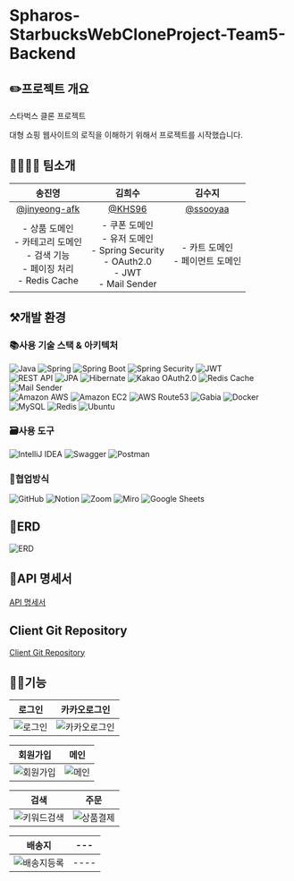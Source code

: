# Spharos-StarbucksWebCloneProject-Team5-Backend
## ✏️프로젝트 개요
스타벅스 클론 프로젝트

대형 쇼핑 웹사이트의 로직을 이해하기 위해서 프로젝트를 시작했습니다.

## 👨‍👨‍👧‍👦 팀소개
|송진영|김희수|김수지|
|:------:|:------:|:------:|
|[@jinyeong-afk](https://github.com/jinyeong-afk)|[@KHS96](https://github.com/KHS96)|[@ssooyaa](https://github.com/ssooyaa)|
|- 상품 도메인</br>- 카테고리 도메인</br>- 검색 기능</br>- 페이징 처리</br>- Redis Cache|- 쿠폰 도메인</br>- 유저 도메인</br>- Spring Security</br>- OAuth2.0</br>- JWT</br>- Mail Sender</br>|- 카트 도메인</br>- 페이먼트 도메인</br>|

## ⚒개발 환경
### 📚사용 기술 스택 & 아키텍처
![Java](https://img.shields.io/badge/Java%2011-007ACC?style=for-the-badge&logo=Java&logoColor=white)
![Spring](https://img.shields.io/badge/Spring-6DB33F?style=for-the-badge&logo=Spring&logoColor=white)
![Spring Boot](https://img.shields.io/badge/Spring%20Boot-6DB33F?style=for-the-badge&logo=Spring%20Boot&logoColor=white)
![Spring Security](https://img.shields.io/badge/Spring%20Security-6DB33F?style=for-the-badge&logo=Spring%20Security&logoColor=white)
![JWT](https://img.shields.io/badge/JWT-4285F4?style=for-the-badge&logo=JWT&logoColor=white)</br>
![REST API](https://img.shields.io/badge/REST%20API-009688?style=for-the-badge&logo=RESTAPI&logoColor=white)
![JPA](https://img.shields.io/badge/JPA-09A3D5?style=for-the-badge&logo=JPA&logoColor=white)
![Hibernate](https://img.shields.io/badge/Hibernate-59666C?style=for-the-badge&logo=Hibernate&logoColor=white)
![Kakao OAuth2.0](https://img.shields.io/badge/Kakao-FFCD00?style=for-the-badge&logo=Kakao&logoColor=white)
![Redis Cache](https://img.shields.io/badge/Redis%20Cache-DC382D?style=for-the-badge&logo=Redis&logoColor=white)
![Mail Sender](https://img.shields.io/badge/Mail%20Sender-FF5A5F?style=for-the-badge&logo=Mail&logoColor=white)</br>
![Amazon AWS](https://img.shields.io/badge/Amazon%20AWS-232F3E?style=for-the-badge&logo=Amazon%20AWS&logoColor=white)
![Amazon EC2](https://img.shields.io/badge/Amazon%20EC2-FF9900?style=for-the-badge&logo=Amazon%20EC2&logoColor=white)
![AWS Route53](https://img.shields.io/badge/AWS%20Route53-232F3E?style=for-the-badge&logo=AWS%20Route53&logoColor=white)
![Gabia](https://img.shields.io/badge/Gabia-9146FF?style=for-the-badge&logo=Gabia&logoColor=white)
![Docker](https://img.shields.io/badge/Docker-2496ED?style=for-the-badge&logo=Docker&logoColor=white)
![MySQL](https://img.shields.io/badge/MySQL-4479A1?style=for-the-badge&logo=MySQL&logoColor=white)
![Redis](https://img.shields.io/badge/Redis-DC382D?style=for-the-badge&logo=Redis&logoColor=white)
![Ubuntu](https://img.shields.io/badge/Ubuntu-E95420?style=for-the-badge&logo=Ubuntu&logoColor=white)
### 🗃️사용 도구
![IntelliJ IDEA](https://img.shields.io/badge/IntelliJ%20IDEA-000000?style=for-the-badge&logo=IntelliJ%20IDEA&logoColor=white)
![Swagger](https://img.shields.io/badge/Swagger-85EA2D?style=for-the-badge&logo=Swagger&logoColor=white)
![Postman](https://img.shields.io/badge/Postman-FF6C37?style=for-the-badge&logo=Postman&logoColor=white)

### 📄협업방식
![GitHub](https://img.shields.io/badge/GitHub-181717?style=for-the-badge&logo=GitHub&logoColor=white)
![Notion](https://img.shields.io/badge/Notion-000000?style=for-the-badge&logo=Notion&logoColor=white)
![Zoom](https://img.shields.io/badge/Zoom-2D8CFF?style=for-the-badge&logo=Zoom&logoColor=white)
![Miro](https://img.shields.io/badge/Miro-050038?style=for-the-badge&logo=Miro&logoColor=white)
![Google Sheets](https://img.shields.io/badge/Google%20Sheets-34A853?style=for-the-badge&logo=Google%20Sheets&logoColor=white)

## 📜ERD
![ERD](https://user-images.githubusercontent.com/77527453/229390743-fdfe1505-966a-4f83-964b-eb324cc8d6cc.png)

## 🔖API 명세서
[API 명세서](http://jinyeong.site:8080/swagger-ui/index.html#/)

## Client Git Repository
[Client Git Repository](https://github.com/Spharos-StarbucksWebCloneProject-Team5/Nextjs)

## 👨‍🔧기능
|로그인|카카오로그인|
|:------:|:-----:|
|![로그인](https://user-images.githubusercontent.com/77527453/230073919-49697f08-ed6e-4522-9e38-e57b22f86906.gif)|![카카오로그인](https://user-images.githubusercontent.com/77527453/230074046-7367f58d-98ae-46a5-bdab-507f7f3aaa79.gif)|

|회원가입|메인|
|:------:|:-----:|
|![회원가입](https://user-images.githubusercontent.com/77527453/230074157-b2487001-0275-43c1-bff0-1551e72603bc.gif)|![메인](https://user-images.githubusercontent.com/77527453/230074204-348f91e3-f164-4ba7-8208-936d99fda43b.gif)|

|검색|주문|
|:------:|:-----:|
|![키워드검색](https://user-images.githubusercontent.com/77527453/230074330-c759466f-3730-423a-a770-40ced2fbaaa0.gif)|![상품결제](https://user-images.githubusercontent.com/77527453/230074261-06389cec-8007-4535-86fb-1004c4fa6d9d.gif)|

|배송지|---|
|:------:|:-----:|
|![배송지등록](https://user-images.githubusercontent.com/77527453/230074296-908db24f-0a0d-4bf4-9f27-b4d1f5181a87.gif)|----|

